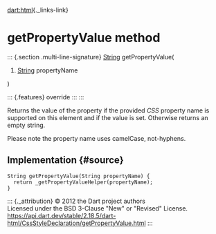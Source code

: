 [dart:html](../../dart-html/dart-html-library){._links-link}

getPropertyValue method
=======================

::: {.section .multi-line-signature}
[String](../../dart-core/string-class) getPropertyValue(

1.  [String](../../dart-core/string-class) propertyName

)

::: {.features}
override
:::
:::

Returns the value of the property if the provided *CSS* property name is
supported on this element and if the value is set. Otherwise returns an
empty string.

Please note the property name uses camelCase, not-hyphens.

Implementation {#source}
--------------

``` {.language-dart data-language="dart"}
String getPropertyValue(String propertyName) {
  return _getPropertyValueHelper(propertyName);
}
```

::: {._attribution}
© 2012 the Dart project authors\
Licensed under the BSD 3-Clause \"New\" or \"Revised\" License.\
<https://api.dart.dev/stable/2.18.5/dart-html/CssStyleDeclaration/getPropertyValue.html>
:::
